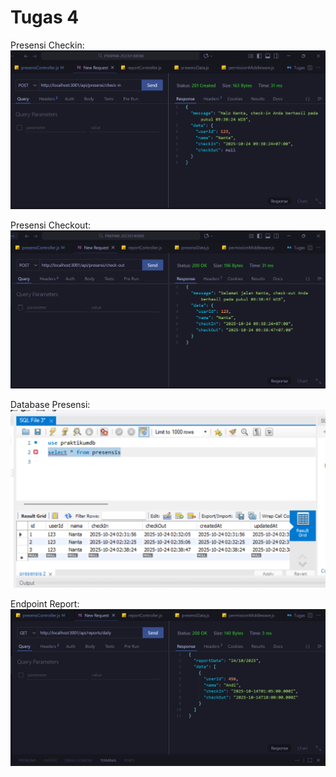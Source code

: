 # Tugas 4

Presensi Checkin:
![alt text](<ss/Tugas4/presensi checkin.png>)

Presensi Checkout:
![alt text](<ss/Tugas4/presensi checkout.png>)

Database Presensi:
![alt text](<ss/Tugas4/database presensi.png>)

Endpoint Report:
![alt text](<ss/Tugas4/endpoint report.png>)
